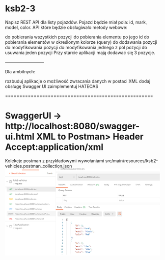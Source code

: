# ksb2-3
Napisz REST API dla listy pojazdów. Pojazd będzie miał pola: id, mark, model, color.
API które będzie obsługiwało metody webowe:

do pobierania wszystkich pozycji
do pobierania elementu po jego id
do pobierania elementów w określonym kolorze (query)
do dodawania pozycji
do modyfikowania pozycji
do modyfikowania jednego z pól pozycji
do usuwania jeden pozycji
Przy starcie aplikacji mają dodawać się 3 pozycje.

—————————

Dla ambitnych:

rozbuduj aplikacje o możliwość zwracania danych w postaci XML
dodaj obsługę Swagger UI
zaimplementuj HATEOAS

====================================================

SwaggerUI -> http://localhost:8080/swagger-ui.html
XML to Postman> Header Accept:application/xml
====================================================
Kolekcje postman z przykładowymi wywołaniami
src/main/resources/ksb2-vehicles.postman_collection.json
![img.png](img.png)
